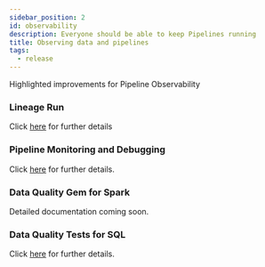 ```yaml
---
sidebar_position: 2
id: observability
description: Everyone should be able to keep Pipelines running
title: Observing data and pipelines
tags:
  - release
---
```


Highlighted improvements for Pipeline Observability

### Lineage Run

Click [here](/docs/lineage/lineage-run-and-diagnose.md) for further details

### Pipeline Monitoring and Debugging

Click [here](/docs/Orchestration/pipeline-monitoring/use-pipeline-monitoring.md) for further details.

### Data Quality Gem for Spark

Detailed documentation coming soon.

### Data Quality Tests for SQL

Click [here](/docs/SQL/data-tests/data-tests.md) for further details.
